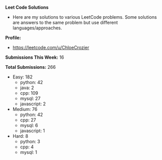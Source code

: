 **Leet Code Solutions**

- Here are my solutions to various LeetCode problems. Some solutions are answers to the same problem but use different languages/approaches.

**Profile:**

- https://leetcode.com/u/ChloeCrozier

**Submissions This Week:** 16

**Total Submissions:** 266
- Easy: 182
  - python: 42
  - java: 2
  - cpp: 109
  - mysql: 27
  - javascript: 2
- Medium: 76
  - python: 42
  - cpp: 27
  - mysql: 6
  - javascript: 1
- Hard: 8
  - python: 3
  - cpp: 4
  - mysql: 1
